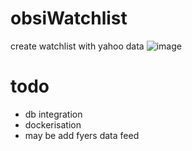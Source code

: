 # obsiWatchlist
create watchlist with yahoo data
![image](https://github.com/user-attachments/assets/79c25d06-05fc-4bcf-9081-5a68dd255c48)

# todo
 - db integration
 - dockerisation
 - may be add fyers data feed 
